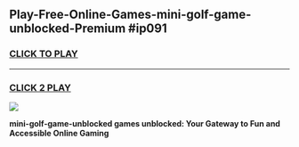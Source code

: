 
## Play-Free-Online-Games-mini-golf-game-unblocked-Premium #ip091
<h3>
<a href="https://premium.freeplayer.one?title=mini-golf-game-unblocked&ref=8M">CLICK TO PLAY</a></h3>
<hr>

<h3>
<a href="https://premium.freeplayer.one?title=mini-golf-game-unblocked&ref=8M">CLICK 2 PLAY</a>
  
</h3>

<a href="https://premium.freeplayer.one?title=mini-golf-game-unblocked&ref=8M"><img src="https://clearcache.store/games.png"></a>


**mini-golf-game-unblocked games unblocked: Your Gateway to Fun and Accessible Online Gaming**
